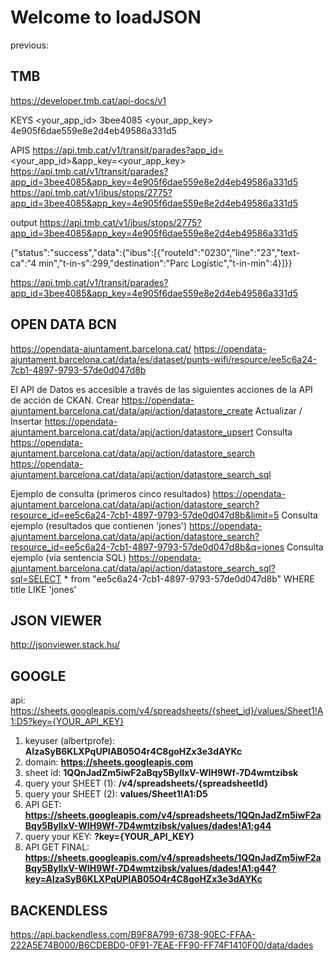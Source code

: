 # Welcome to loadJSON

previous:

## TMB

https://developer.tmb.cat/api-docs/v1

KEYS
<your_app_id>		3bee4085
<your_app_key>	4e905f6dae559e8e2d4eb49586a331d5

APIS
https://api.tmb.cat/v1/transit/parades?app_id=<your_app_id>&app_key=<your_app_key>
https://api.tmb.cat/v1/transit/parades?app_id=3bee4085&app_key=4e905f6dae559e8e2d4eb49586a331d5
https://api.tmb.cat/v1/ibus/stops/2775?app_id=3bee4085&app_key=4e905f6dae559e8e2d4eb49586a331d5



output
https://api.tmb.cat/v1/ibus/stops/2775?app_id=3bee4085&app_key=4e905f6dae559e8e2d4eb49586a331d5

{"status":"success","data":{"ibus":[{"routeId":"0230","line":"23","text-ca":"4 min","t-in-s":299,"destination":"Parc Logístic","t-in-min":4}]}}

https://api.tmb.cat/v1/transit/parades?app_id=3bee4085&app_key=4e905f6dae559e8e2d4eb49586a331d5


## OPEN DATA BCN



https://opendata-ajuntament.barcelona.cat/
https://opendata-ajuntament.barcelona.cat/data/es/dataset/punts-wifi/resource/ee5c6a24-7cb1-4897-9793-57de0d047d8b

 
El API de Datos es accesible a través de las siguientes acciones de la API de acción de CKAN.
Crear
https://opendata-ajuntament.barcelona.cat/data/api/action/datastore_create
Actualizar / Insertar
https://opendata-ajuntament.barcelona.cat/data/api/action/datastore_upsert
Consulta
https://opendata-ajuntament.barcelona.cat/data/api/action/datastore_search
https://opendata-ajuntament.barcelona.cat/data/api/action/datastore_search_sql


Ejemplo de consulta (primeros cinco resultados)
https://opendata-ajuntament.barcelona.cat/data/api/action/datastore_search?resource_id=ee5c6a24-7cb1-4897-9793-57de0d047d8b&limit=5
Consulta ejemplo (resultados que contienen 'jones')
https://opendata-ajuntament.barcelona.cat/data/api/action/datastore_search?resource_id=ee5c6a24-7cb1-4897-9793-57de0d047d8b&q=jones
Consulta ejemplo (vía sentencia SQL)
https://opendata-ajuntament.barcelona.cat/data/api/action/datastore_search_sql?sql=SELECT * from "ee5c6a24-7cb1-4897-9793-57de0d047d8b" WHERE title LIKE 'jones'

## JSON VIEWER
 
http://jsonviewer.stack.hu/


## GOOGLE
 
api:				https://sheets.googleapis.com/v4/spreadsheets/{sheet_id}/values/Sheet1!A1:D5?key={YOUR_API_KEY}
	
1. keyuser (albertprofe):	**AIzaSyB6KLXPqUPIAB05O4r4C8goHZx3e3dAYKc**
2. domain:			**https://sheets.googleapis.com**
3. sheet id:			**1QQnJadZm5iwF2aBqy5ByllxV-WIH9Wf-7D4wmtzibsk**	
4. query your SHEET (1):	**/v4/spreadsheets/{spreadsheetId}**
5. query your SHEET (2):	**values/Sheet1!A1:D5**
6. API GET:			**https://sheets.googleapis.com/v4/spreadsheets/1QQnJadZm5iwF2aBqy5ByllxV-WIH9Wf-7D4wmtzibsk/values/dades!A1:g44**	
7. query your KEY:		**?key={YOUR_API_KEY}**
8. API GET FINAL:		**https://sheets.googleapis.com/v4/spreadsheets/1QQnJadZm5iwF2aBqy5ByllxV-WIH9Wf-7D4wmtzibsk/values/dades!A1:g44?key=AIzaSyB6KLXPqUPIAB05O4r4C8goHZx3e3dAYKc**
	
	
## BACKENDLESS

https://api.backendless.com/B9F8A799-6738-90EC-FFAA-222A5E74B000/B6CDEBD0-0F91-7EAE-FF90-FF74F1410F00/data/dades
